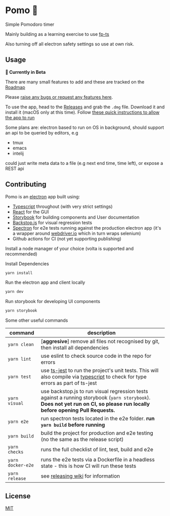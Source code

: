 # Pomo 🍅
Simple Pomodoro timer

Mainly building as a learning exercise to use [fp-ts](https://gcanti.github.io/fp-ts/)

Also turning off all electron safety settings so use at own risk.

## Usage

**🚧 Currently in Beta**

There are many small features to add and these are tracked on the [Roadmap](https://github.com/AHDesigns/pomo-electron/projects/1)

Please [raise any bugs or request any features here](https://github.com/AHDesigns/pomo-electron/issues/new/choose).

To use the app, head to the [Releases](https://github.com/AHDesigns/pomo-electron/releases) and grab the `.dmg` file. Download it and install it (macOS only at this time). Follow [these quick instructions to allow the app to run](https://github.com/AHDesigns/pomo-electron/wiki/Beta-Release)

Some plans are:
electron based to run on OS in background, should support an api to be queried by editors, e.g
- tmux
- emacs
- intelij

could just write meta data to a file (e.g next end time, time left), or expose a REST api 

## Contributing

Pomo is an [electron](https://www.electronjs.org/) app built using:
- [Typescript](https://www.typescriptlang.org/) throughout (with very strict settings)
- [React](https://reactjs.org/) for the GUI
- [Storybook](https://storybook.js.org/docs/react/get-started/introduction) for building components and User documentation
- [Backstop.js](https://garris.github.io/BackstopJS/) for visual regression tests
- [Spectron](https://www.electronjs.org/spectron) for e2e tests running against the production electron app (it's a wrapper around [webdriver.io](https://v6.webdriver.io/docs/api.html) which in turn wraps selenium)
- Github actions for CI (not yet supporting publishing)

Install a node manager of your choice (volta is supported and recommended)

Install Dependencies
```bash
yarn install
```

Run the electron app and client locally
```bash
yarn dev
```

Run storybook for developing UI components
```bash
yarn storybook
```

Some other useful commands

| command | description |
| --- | --- |
| `yarn clean` | [**aggresive**] remove all files not recognised by git, then install all dependencies |
| `yarn lint` | use eslint to check source code in the repo for errors |
| `yarn test` | use [ts-jest](https://kulshekhar.github.io/ts-jest/) to run the project's unit tests. This will also compile via [typescript](https://www.typescriptlang.org/) to check for type errors as part of ts-jest|
| `yarn visual` | use backstop.js to run visual regression tests against a running storybook (`yarn storybook`). **Does not yet run on CI, so please run locally before opening Pull Requests.** |
| `yarn e2e` | run spectron tests located in the e2e folder. **run `yarn build` before running**|
| `yarn build` | build the project for production and e2e testing (no the same as the release script) |
| `yarn checks` | runs the full checklist of lint, test, build and e2e ||
| `yarn docker-e2e` | runs the e2e tests via a Dockerfile in a headless state - this is how CI will run these tests |
| `yarn release` | see [releasing wiki](https://github.com/AHDesigns/pancake-electron/wiki/Releasing) for information


## License

[MIT](https://choosealicense.com/licenses/mit/)
